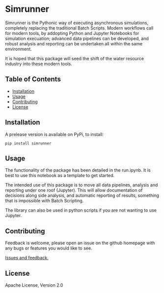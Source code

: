 # Simrunner

Simrunner is the Pythonic way of executing asynchronous simulations, completely replacing the traditional Batch Scripts. Modern workflows call for modern tools, by addopting Python and Jupyter Notebooks for simulation execuation; advanced data pipelines can be developed, and robust analysis and reporting can be undertaken all within the same environment.

It is hoped that this package will seed the shift of the water resource industry into these modern tools. 

## Table of Contents

- [Installation](#installation)
- [Usage](#usage)
- [Contributing](#contributing)
- [License](#license)

## Installation

A prelease version is available on PyPi, to install:

    pip install simrunner

## Usage

The functionality of the package has been detailed in the run.ipynb. It is best to use this notebook as a template to get started.  

The intended use of this package is to move all data pipelines, analysis and reporting under one roof (Jupyter). This will allow documentation of decisions along side analysis, and automatic reporting of results, something that is impossible with Batch Scripting. 

The library can also be used in python scripts if you are not wanting to use Jupyter.

## Contributing

Feedback is welcome, please open an issue on the github homepage with any bugs or features you would like to see. 

[Issues and feedback.](https://github.com/norman-tom/simrunner/issues)

## License

Apache License, Version 2.0
